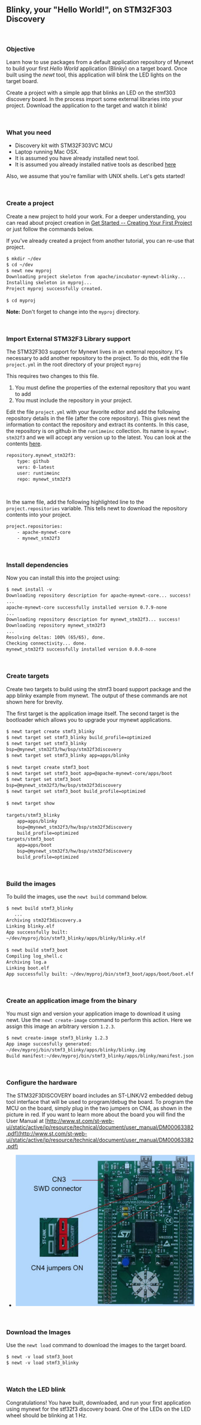 ## Blinky, your "Hello World!", on STM32F303 Discovery

<br>

### Objective

Learn how to use packages from a default application repository of Mynewt to build your first *Hello World* application (Blinky) on a target board. Once built using the *newt* tool, this application will blink the LED lights on the target board.

Create a project with a simple app that blinks an LED on the stmf303 
discovery board.  In the process import some external libraries into your project. Download the application to the target and watch it blink!

<br>

### What you need

* Discovery kit with STM32F303VC MCU
* Laptop running Mac OSX. 
* It is assumed you have already installed newt tool. 
* It is assumed you already installed native tools as described [here](../get_started/native_tools.md)

Also, we assume that you're familiar with UNIX shells. Let's gets started!

<br>

### Create a project

Create a new project to hold your work.  For a deeper understanding, you can read about project creation in 
[Get Started -- Creating Your First Project](../get_started/project_create.md)
or just follow the commands below.

If you've already created a project from another tutorial, you can re-use
that project.

```
$ mkdir ~/dev
$ cd ~/dev
$ newt new myproj
Downloading project skeleton from apache/incubator-mynewt-blinky...
Installing skeleton in myproj...
Project myproj successfully created.

$ cd myproj

``` 

**Note:** Don't forget to change into the `myproj` directory.

<br>

### Import External STM32F3 Library support 

The STM32F303 support for Mynewt lives in an external repository.  It's
necessary to add another repository to the project.  To do this,
edit the file `project.yml` in the root directory of your project `myproj`

This requires two changes to this file.

1.  You must define the properties of the external repository that you want
to add
2. You must include the repository in your project.

Edit the file `project.yml` with your favorite editor and add the 
following repository details in the file (after the core 
repository).  This gives newt the information to contact the repository
and extract its contents.  In this case, the repository is on github in 
the `runtimeinc` collection. Its name is `mynewt-stm32f3` and we will accept
any version up to the latest. You can look at the contents [here](https://github.com/runtimeinc/mynewt_stm32f3).

```
repository.mynewt_stm32f3:
    type: github
    vers: 0-latest
    user: runtimeinc
    repo: mynewt_stm32f3
```

<br>

In the same file, add the following highlighted line to the 
`project.repositories` variable.  This tells newt to download the
 repository contents into your project. 

```hl_lines="3"
project.repositories:
    - apache-mynewt-core
    - mynewt_stm32f3
```

<br>

### Install dependencies

Now you can install this into the project using:

```
$ newt install -v 
Downloading repository description for apache-mynewt-core... success!
...
apache-mynewt-core successfully installed version 0.7.9-none
...
Downloading repository description for mynewt_stm32f3... success!
Downloading repository mynewt_stm32f3 
...
Resolving deltas: 100% (65/65), done.
Checking connectivity... done.
mynewt_stm32f3 successfully installed version 0.0.0-none
```

<br>

   
### Create  targets

Create two targets to build using the stmf3 board support package and the 
app blinky example from mynewt.  The output of these commands are not
shown here for brevity. 

The first target is the application image itself. The second
target is the bootloader which allows you to upgrade your mynewt 
applications. 


```
$ newt target create stmf3_blinky
$ newt target set stmf3_blinky build_profile=optimized
$ newt target set stmf3_blinky bsp=@mynewt_stm32f3/hw/bsp/stm32f3discovery
$ newt target set stmf3_blinky app=apps/blinky

$ newt target create stmf3_boot
$ newt target set stmf3_boot app=@apache-mynewt-core/apps/boot
$ newt target set stmf3_boot bsp=@mynewt_stm32f3/hw/bsp/stm32f3discovery
$ newt target set stmf3_boot build_profile=optimized

$ newt target show

targets/stmf3_blinky
    app=apps/blinky
    bsp=@mynewt_stm32f3/hw/bsp/stm32f3discovery
    build_profile=optimized
targets/stmf3_boot
    app=apps/boot
    bsp=@mynewt_stm32f3/hw/bsp/stm32f3discovery
    build_profile=optimized
```

<br>

### Build the images

To build the images, use the `newt build` command below.

```
$ newt build stmf3_blinky
   ...
Archiving stm32f3discovery.a
Linking blinky.elf
App successfully built: ~/dev/myproj/bin/stmf3_blinky/apps/blinky/blinky.elf

$ newt build stmf3_boot
Compiling log_shell.c
Archiving log.a
Linking boot.elf
App successfully built: ~/dev/myproj/bin/stmf3_boot/apps/boot/boot.elf
```

<br>

### Create an application image from the binary

You must sign and version your application image to download it using newt.  Use
the `newt create-image` command to perform this action. Here we assign this
image an arbitrary version `1.2.3`.

```no-highlight
$ newt create-image stmf3_blinky 1.2.3
App image succesfully generated: ~/dev/myproj/bin/stmf3_blinky/apps/blinky/blinky.img
Build manifest:~/dev/myproj/bin/stmf3_blinky/apps/blinky/manifest.json
```

<br>

### Configure the hardware 


 The STM32F3DISCOVERY board includes an ST-LINK/V2 embedded debug tool interface that will be used to program/debug the board. To program the MCU on the board, simply plug in the two jumpers on CN4, as shown in the picture in red. If you want to learn more about the board you will find the User Manual at [http://www.st.com/st-web-ui/static/active/jp/resource/technical/document/user_manual/DM00063382.pdf](http://www.st.com/st-web-ui/static/active/jp/resource/technical/document/user_manual/DM00063382.pdf)

* ![STMdiscovery](pics/STM32f3discovery_connector.png)

<br>

### Download the Images

Use the `newt load` command to download the images to the target board.

```
$ newt -v load stmf3_boot
$ newt -v load stmf3_blinky
``` 

<br>

### Watch the LED blink

Congratulations! You have built, downloaded, and run your first application using mynewt for the
stf32f3 discovery board. One of the LEDs on the LED wheel should be blinking 
at 1 Hz.